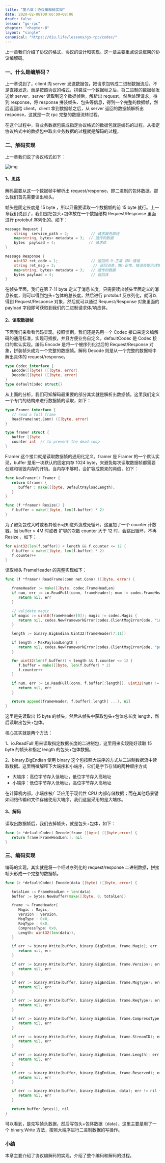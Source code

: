 ```yaml
---
title: "第八章：协议编解码实现"
date: 2020-02-08T00:00:00+08:00
draft: false
lesson: "go-rpc"
chapter: "chapter-8"
layout: "single"
canonical: "https://diu.life/lessons/go-rpc/codec/"
---
```


上一章我们介绍了协议的格式、协议的设计和实现。这一章主要重点说说框架的协议编解码。

### 一、什么是编解码？

上一章说到了，client 向 server 发送数据包，把请求包转成二进制数据流后，不是直接发送，而是按照协议的格式，拼装成一个数据帧之后，将二进制的数据帧发送给 server。server 读取到这个数据帧后，解析出 request，然后处理请求，得到 response，将 response 拼装帧头、包头等信息，得到一个完整的数据帧，然后返回给 client。client 拿到数据帧之后，从 server 返回的数据帧解析出 response，这就是一次 rpc 完整的数据流转过程。

在这个过程中，将业务数据包装成指定协议格式的数据包就是编码的过程。从指定协议格式中的数据包中取出业务数据的过程就是解码的过程。

### 二、解码实现

上一章我们说了协议格式如下：

![img](/images/go-rpc/7-1.jpg)

#### 1、思路

解码需要从这一个数据帧中解析出 request/response，即二进制的包体数据。那么我们首先需要读出帧头。

帧头是固定长度是 15 byte ，所以只需要读取一个数据帧的前 15 byte 就行。上一章我们说到了，我们是把包头+包体放在一个数据结构 Request/Response 里面进行 protobuf 序列化的。如下：

```go
message Request {
    string  service_path = 2;          // 请求服务路径
    map<string, bytes> metadata = 3;  // 透传的数据
    bytes  payload = 4;               // 请求体
}

message Response {
    uint32 ret_code = 1;               // 返回码 0-正常 非0-错误
    string ret_msg = 2;                 // 返回消息，OK-正常，错误会提示详情
    map<string, bytes> metadata = 3;   // 透传的数据
    bytes payload = 4;                 // 返回体
}
```

在帧头里面，我们在第 7-11 byte 定义了消息长度。只需要读出帧头里面定义的消息长度，则可以得到包头+包体的总长度，然后进行 protobuf 反序列化，就可以得到 Request/Response 对象，然后就可以通过 Request/Response 对象里面的 payload 字段即可获取到我们的二进制请求体/响应体。

#### 2、读取数据帧

下面我们来看看代码实现。按照惯例，我们还是先用一个 Codec 接口来定义编解码的通用标准，实现可插拔，并且方便业务自定义。defaultCodec 是 Codec 接口的默认实现。编码 Encode 是将一个被序列化过后的 Request/Response 对象，拼装帧头成为一个完整的数据帧。解码 Decode 则是从一个完整的数据帧中解出具体的 request/response。

```go
type Codec interface {
   Encode([]byte) ([]byte, error)
   Decode([]byte) ([]byte, error)
}
type defaultCodec struct{}
```

从上面的分析，我们可知解码最重要的部分其实就是解析出数据帧。这里我们定义一个专门的结构来进行数据帧的读取，如下：

```go
type Framer interface {
   // read a full frame
   ReadFrame(net.Conn) ([]byte, error)
}

type framer struct {
   buffer []byte
   counter int  // to prevent the dead loop
}
```

Framer 这个接口就是读取数据帧的通用化定义。framer 是 Framer 的一个默认实现，buffer 是用一块默认的固定内存 1024 byte，来避免每次读取数据帧都需要创建和销毁内存的开销。当内存不够时，会扩容成原来的两倍，如下：

```go
func NewFramer() Framer {
   return &framer {
      buffer : make([]byte, DefaultPayloadLength),
   }
}

func (f *framer) Resize() {
   f.buffer = make([]byte, len(f.buffer) * 2)
}
```

为了避免包过大时或者其他不可知意外造成死循环，这里加了一个 counter 计数器。当 buffer > 4M 时或者 扩容的次数 counter 大于 12 时，会跳出循环，不再 Resize ，如下：

```go
for uint32(len(f.buffer)) < length && f.counter <= 12 {
   f.buffer = make([]byte, len(f.buffer) * 2)
   f.counter++
}
```

读取帧头 FrameHeader 的完整实现如下：

```go
func (f *framer) ReadFrame(conn net.Conn) ([]byte, error) {

   frameHeader := make([]byte, codec.FrameHeadLen)
   if num, err := io.ReadFull(conn, frameHeader); num != codec.FrameHeadLen || err != nil {
      return nil, err
   }

   // validate magic
   if magic := uint8(frameHeader[0]); magic != codec.Magic {
      return nil, codes.NewFrameworkError(codes.ClientMsgErrorCode, "invalid magic...")
   }

   length := binary.BigEndian.Uint32(frameHeader[7:11])

   if length > MaxPayloadLength {
      return nil, codes.NewFrameworkError(codes.ClientMsgErrorCode, "payload too large...")
   }

   for uint32(len(f.buffer)) < length && f.counter <= 12 {
      f.buffer = make([]byte, len(f.buffer) * 2)
      f.counter++
   }

   if num, err := io.ReadFull(conn, f.buffer[:length]); uint32(num) != length || err != nil {
      return nil, err
   }

   return append(frameHeader, f.buffer[:length] ...), nil
}
```

这里是先读取出 15 byte 的帧头，然后从帧头中获取包头+包体总长度 length，然后读取出包头+包体。

核心其实就是两个方法：

1、io.ReadFull 用来读取指定数据长度的二进制包，这里用来实现刚好读取 15 byte 的帧头和指定 length 的包头+包体数据。

2、binary.BigEndian 使用 binary 这个包按照大端序的方式从二进制数据流中读取数据。这里稍微解释下大端序和小端序，它们是字节存储的两种顺序方式

- 大端序：高位字节存入低地址，低位字节存入高地址
- 小端序：低位字节存入低地址，高位字节存入高地址

在计算机内部，小端序被广泛应用于现代性 CPU 内部存储数据；而在其他场景譬如网络传输和文件存储使用大端序。我们这里采用的是大端序。

#### 3、解码

读取出数据帧后，我们去掉帧头，就是包头+包体，如下：

```go
func (c *defaultCodec) Decode(frame []byte) ([]byte,error) {
   return frame[FrameHeadLen:], nil
}
```

### 三、编码实现

编码的实现，其实就是将一个经过序列化的 request/response 二进制数据，拼接帧头形成一个完整的数据帧。

```go
func (c *defaultCodec) Encode(data []byte) ([]byte, error) {

   totalLen := FrameHeadLen + len(data)
   buffer := bytes.NewBuffer(make([]byte, 0, totalLen))

   frame := FrameHeader{
      Magic : Magic,
      Version : Version,
      MsgType : 0x0,
      ReqType : 0x0,
      CompressType: 0x0,
      Length: uint32(len(data)),
   }

   if err := binary.Write(buffer, binary.BigEndian, frame.Magic); err != nil {
      return nil, err
   }

   if err := binary.Write(buffer, binary.BigEndian, frame.Version); err != nil {
      return nil, err
   }

   if err := binary.Write(buffer, binary.BigEndian, frame.MsgType); err != nil {
      return nil, err
   }

   if err := binary.Write(buffer, binary.BigEndian, frame.ReqType); err != nil {
      return nil, err
   }

   if err := binary.Write(buffer, binary.BigEndian, frame.CompressType); err != nil {
      return nil, err
   }

   if err := binary.Write(buffer, binary.BigEndian, frame.StreamID); err != nil {
      return nil, err
   }

   if err := binary.Write(buffer, binary.BigEndian, frame.Length); err != nil {
      return nil, err
   }

   if err := binary.Write(buffer, binary.BigEndian, frame.Reserved); err != nil {
      return nil, err
   }

   if err := binary.Write(buffer, binary.BigEndian, data); err != nil {
      return nil, err
   }

   return buffer.Bytes(), nil
}
```

可以看到，是先写帧头数据，然后写包头+包体数据（data），这里主要是用了一个 binary.Write 方法，按照大端序进行二进制数据的写操作。

### 小结

本章主要介绍了协议编解码的实现，介绍了整个编码和解码的过程。
